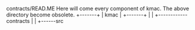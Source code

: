 contracts/READ.ME
Here will come every component of kmac.
The above directory become obsolete.
+-------+
| kmac  |
+-------+
    |
    |
    +------------contracts
                 |
                 |
                 +------src

